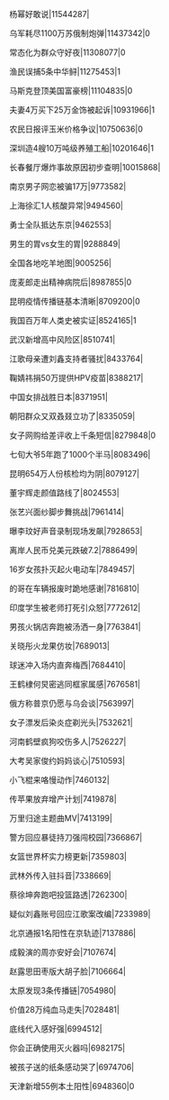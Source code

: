 杨幂好敢说|11544287|

乌军耗尽1100万苏俄制炮弹|11437342|0

常态化为群众守好夜|11308077|0

渔民误捕5条中华鲟|11275453|1

马斯克登顶美国富豪榜|11104835|0

夫妻4万买下25万金饰被起诉|10931966|1

农民日报评玉米价格争议|10750636|0

深圳造4艘10万吨级养殖工船|10201646|1

长春餐厅爆炸事故原因初步查明|10015868|

南京男子网恋被骗17万|9773582|

上海徐汇1人核酸异常|9494560|

勇士全队抵达东京|9462553|

男生的胃vs女生的胃|9288849|

全国各地吃羊地图|9005256|

庞麦郎走出精神病院后|8987855|0

昆明疫情传播链基本清晰|8709200|0

我国百万年人类史被实证|8524165|1

武汉新增高中风险区|8510741|

江歌母亲遭刘鑫支持者骚扰|8433764|

鞠婧祎捐50万提供HPV疫苗|8388217|

中国女排战胜日本|8371951|

朝阳群众又双叒叕立功了|8335059|

女子网购给差评收上千条短信|8279848|0

七旬大爷5年跑了1000个半马|8083496|

昆明654万人份核检均为阴|8079127|

董宇辉走颜值路线了|8024553|

张艺兴面纱脚步舞挑战|7961414|

曝李玟好声音录制现场发飙|7928653|

离岸人民币兑美元跌破7.2|7886499|

16岁女孩扑灭起火电动车|7849457|

的哥在车辆报废时跪地感谢|7816810|

印度学生被老师打死引众怒|7772612|

男孩火锅店奔跑被汤洒一身|7763841|

关晓彤火龙果仿妆|7689013|

球迷冲入场内直奔梅西|7684410|

王鹤棣何炅密逃同框家属感|7676581|

俄方称普京仍愿与乌会谈|7563997|

女子漂发后染炎症剃光头|7532621|

河南鹤壁疯狗咬伤多人|7526227|

大考吴家俊约妈妈谈心|7510593|

小飞棍来咯慢动作|7460132|

传苹果放弃增产计划|7419878|

万里归途主题曲MV|7413199|

警方回应暴徒持刀强闯校园|7366867|

女篮世界杯实力榜更新|7359803|

武林外传入驻抖音|7338669|

蔡徐坤奔跑吧投篮路透|7262300|

疑似刘鑫账号回应江歌案改编|7233989|

北京通报1名阳性在京轨迹|7137886|

成毅演的周亦安好会|7107674|

赵露思田枣版大胡子脸|7106664|

太原发现3条传播链|7054980|

价值28万纯血马走失|7028481|

底线代入感好强|6994512|

你会正确使用灭火器吗|6982175|

被孩子送的纸条感动哭了|6974706|

天津新增55例本土阳性|6948360|0

